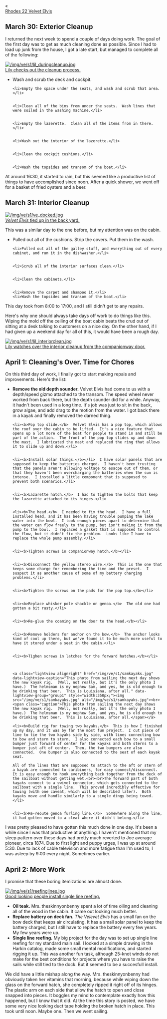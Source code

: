 <div class="top-nav-links"><div class="link-arrow link-arrow-left"><div class="div-left-ticks">«</div><a href="/velvet-elvis/rhodes-22" class="div-left-text">Rhodes 22 Velvet Elvis</a></div></div>


<h2>March 30:  Exterior Cleanup</h2>
		
I returned the next week to spend a couple of days doing work.  The goal of the first day was to get as much cleaning done as possible.  Since I had to load up junk from the house, I got a late start, but managed to complete all of the following:

<a class="lightview alignright" href="/img/ve/s1/lil_duringcleanup.jpg" data-lightview-caption="Lily checks out the cleanup process." data-lightview-group="group1" style="width:350px;"><img src="/img/ve/s1/lil_duringcleanup.jpg" alt="/img/ve/s1/lil_duringcleanup.jpg"><br><span class="caption">Lily checks out the cleanup process.</span></a>

<ul>
    <li>Wash and scrub the deck and cockpit.</li>


    <li>Empty the space under the seats, and wash and scrub that area.</li>


    <li>Clean all of the bins from under the seats.  Wash lines that were soiled in the washing machine.</li>


    <li>Empty the lazerette.  Clean all of the items from in there.</li>


    <li>Wash out the interior of the lazerette.</li>


    <li>Clean the cockpit cushions.</li>


    <li>Wash the topsides and transom of the boat.</li>
</ul>
At around 16:30, it started to rain, but this seemed like a productive list of things to have accomplished since noon.  After a quick shower, we went off for a basket of fried oysters and a beer.


<h2>March 31:  Interior Cleanup</h2>

<a class="lightview alignright" href="/img/ve/s1/ve_docked.jpg" data-lightview-caption="<i>Velvet Elvis</i> tied up in the back yard." data-lightview-group="group1" style="width:350px;"><img src="/img/ve/s1/ve_docked.jpg" alt="/img/ve/s1/ve_docked.jpg"><br><span class="caption"><i>Velvet Elvis</i> tied up in the back yard.</span></a>

This was a similar day to the one before, but my attention was on the cabin.
<ul>
    <li>Pulled out all of the cushions.  Strip the covers.  Put them in the wash.</li>


    <li>Pulled out all of the galley stuff, and everything out of every cabinet, and run it in the dishwasher.</li>


    <li>Scrub all of the interior surfaces clean.</li>


    <li>Clean the cabinets.</li>


    <li>Remove the carpet and shampoo it.</li>
    <li>Wash the topsides and transom of the boat.</li>
</ul>
		
This day took from 8:00 to 17:00, and I still didn't get to any repairs.

Here's why one should always take days off work to do things like this.  Wiping the mold off the ceiling of the boat cabin beats the crud out of sitting at a desk talking to customers on a nice day.  On the other hand, if I had given up a weekend day for all of this, it would have been a rough day.

<a class="lightview alignright" href="/img/ve/s1/lil_interiorclean.jpg" data-lightview-caption="Lily watches over the interior cleanup from the companionway door." data-lightview-group="group1" style="width:350px;"><img src="/img/ve/s1/lil_interiorclean.jpg" alt="/img/ve/s1/lil_interiorclean.jpg"><br><span class="caption">Lily watches over the interior cleanup from the companionway door.</span></a>

<h2>April 1:  Cleaning's Over.  Time for Chores</h2>

On this third day of work, I finally got to start making repais and improvements.  Here's the list:
<ul>
    <li><b>Remove the old depth sounder.</b>  Velvet Elvis had come to us with a depth/speed gizmo attached to the transom.  The speed wheel never worked from back there, but the depth sounder did for a while.  Anyway, it hadn't been used in a long time.  It's job was just to sit in the back, grow algae, and add drag to the motion from the water.  I got back there in a kayak and finally removed the darned thing.</li>


    <li><b>Pop top slide.</b>  Velvet Elvis has a pop top, which allows the roof over the cabin to be lifted.  It's a nice feature that opens up a lot more of the boat for people to stand in and still be part of the action.  The front of the pop top slides up and down the mast.  I lubricated the mast and replaced the ring that allows it to slide up and down.</li>


    <li><b>Install solar things.</b></li>  I have solar panels that are supposed to keep the batteries charged.  I haven't been trusting that the panels aren't allowing voltage to esacpe out of them, or that they haven't been overcharging the batteries when the sun is intense.  I installed a little component that is supposed to prevent both scenarios.</li>


    <li><b>Lazarette hatch.</b>  I had to tighten the bolts that keep the lazarette attached to its hinges.</li>


    <li><b>The head.</b>  I needed to fix the head.  I have a full installed head, and it has been having trouble pumping the lake water into the bowl.  I took enough pieces apart to determine that the water can flow freely to the pump, but isn't making it from the pump to the bowl.  I replaced a gasket that is supposed to control the flow, but it didn't fix the problem.  Looks like I have to replace the whole pump assembly.</li>


    <li><b>Tighten screws in companionway hatch.</b></li>


    <li><b>Disconnect the yellow stereo wire.</b>  This is the one that keeps some charge for remembering the time and the preset.  I suspect it as another cause of some of my battery charging problems.</li>


    <li><b>Tighten the screws on the pads for the pop top.</b></li>


    <li><b>Replace whisker pole shackle on genoa.</b>  The old one had gotten a bit rusty.</li>


    <li><b>Re-glue the coaming on the door to the head.</b></li>


    <li><b>Remove holders for anchor on the bow.</b>  The anchor looks kind of cool up there, but we've found it to be much more useful to have it stored under a seat in the cabin.</li>


    <li><b>Tighen screws in latches for the forward hatches.</b></li>



    <a class="lightview alignright" href="/img/ve/s1/samkayaks.jpg" data-lightview-caption="This photo from sailing the next day shows the new kayak rig.  (Well, not really, but it's the only photo I have.)  The helmsman is my nephew Sam, and yes, he is old enough to be drinking that beer.  This is Louisiana, after all." data-lightview-group="group1" style="width:350px;"><img src="/img/ve/s1/samkayaks.jpg" alt="/img/ve/s1/samkayaks.jpg"><br><span class="caption">This photo from sailing the next day shows the new kayak rig.  (Well, not really, but it's the only photo I have.)  The helmsman is my nephew Sam, and yes, he is old enough to be drinking that beer.  This is Louisiana, after all.</span></a>

    <li><b>Build rig for towing two kayaks.</b>  This is how I finished up my day, and it was by far the most fun project.  I cut piece of line to tie the two kayaks side by side, with lines connecting bow to bow and stern to stern.  I also connected each bow to a small bumper just forward of center for the kayaks and both sterns to a bumper just aft of center.  Then, the two bumpers are also connected.  One bumper is also connected to the seat of each kayak seat.

    All of the lines that are supposed to attach to the aft or stern of a kayak are connected to caribiners, for easy connect/disconnect.  It is easy enough to hook everything back together from the deck of the sailboat without getting wet.<br><br>The forward part of both kayaks connect to a swivel connector, which gets connected to the sailboat with a single line.  This proved incredibly effective for towing (with one caveat, which will be described later).  Both kayaks move and handle similarly to a single dingy being towed.</li>


    <li><b>Re-reoute genoa furling line.</b>  Somewhere along the line, it had gotten moved to a cleat where it didn't belong.</li>
</ul>

I was pretty pleased to have gotten this much done in one day.  It's been a while since I was that productive at anything.
I haven't mentioned that my sleep pattern over these days had pretty much reverted to Joe average pioneer, circa 1874.  Due to first light and puppy urges, I was up at around 5:30.  Due to lack of cable television and more fatigue than I'm used to, I was asleep by 9:00 every night.  Sometimes earlier.


<h2>April 2:  More Work</h2>
		
I promise that these boring itemizations are almost done.

<a class="lightview alignright" href="/img/ve/s1/reefinglines.jpg" data-lightview-caption="Good looking people install single line reefing." data-lightview-group="group1" style="width:350px;"><img src="/img/ve/s1/reefinglines.jpg" alt="/img/ve/s1/reefinglines.jpg"><br><span class="caption">Good looking people install single line reefing.</span></a>

<ul>
    <li><b>Oil teak.</b>  Mrs. theskinnyonbenny spent a lot of time oiling and cleaning all of the wood in the cabin.  It came out looking much better.</li>
    <li><b>Replace battery on deck fan.</b>  <i>The Velevet Elvis</i> has a small fan on the bow deck that keeps air circulating.  It has a small solar panel to keep the battery charged, but I still have to replace the battery every few years.  My few years were up.</li>
    <li><b>Single line reefing.</b>  My big project for the day was to set up single line reefing for my standard main sail.  I looked at a simple drawing in the Harkin catalog, made some small mental modifications, and started rigging it up.  This was another fun task, although 25-knot winds do not make for the best conditions for projects where you have to raise the sails while still tied to the dock.  But it seemed to be a succesfull install.</li>
</ul>
We did have a little mishap along the way.  Mrs. theskinnyonbenny had obviously taken her vitamins that morning, because while wiping down the glass on the forward hatch, she completely ripped it right off of its hinges.  The plastic arm on each side that allow the hatch to open and close snapped into pieces.  It boggles my mind to contemplate exactly how this happened, but I know that it did.  At the time this story is posted, we have some very nice looking duct tape holding the broken hatch in place.
This took until noon.  Maybe one.  Then we went sailing.